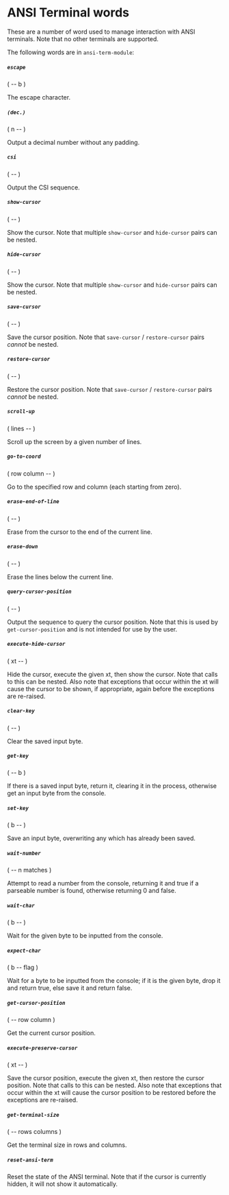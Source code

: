 # ANSI Terminal words

These are a number of word used to manage interaction with ANSI terminals. Note that no other terminals are supported.

The following words are in `ansi-term-module`:

##### `escape`
( -- b )

The escape character.

##### `(dec.)`
( n -- )

Output a decimal number without any padding.

##### `csi`
( -- )

Output the CSI sequence.

##### `show-cursor`
( -- )

Show the cursor. Note that multiple `show-cursor` and `hide-cursor` pairs can be nested.

##### `hide-cursor`
( -- )

Show the cursor. Note that multiple `show-cursor` and `hide-cursor` pairs can be nested.

##### `save-cursor`
( -- )

Save the cursor position. Note that `save-cursor` / `restore-cursor` pairs *cannot* be nested.

##### `restore-cursor`
( -- )

Restore the cursor position. Note that `save-cursor` / `restore-cursor` pairs *cannot* be nested.

##### `scroll-up`
( lines -- )

Scroll up the screen by a given number of lines.

##### `go-to-coord`
( row column -- )

Go to the specified row and column (each starting from zero).

##### `erase-end-of-line`
( -- )

Erase from the cursor to the end of the current line.

##### `erase-down`
( -- )

Erase the lines below the current line.

##### `query-cursor-position`
( -- )

Output the sequence to query the cursor position. Note that this is used by `get-cursor-position` and is not intended for use by the user.

##### `execute-hide-cursor`
( xt -- )

Hide the cursor, execute the given xt, then show the cursor. Note that calls to this can be nested. Also note that exceptions that occur within the xt will cause the cursor to be shown, if appropriate, again before the exceptions are re-raised.

##### `clear-key`
( -- )

Clear the saved input byte.

##### `get-key`
( -- b )

If there is a saved input byte, return it, clearing it in the process, otherwise get an input byte from the console.

##### `set-key`
( b -- )

Save an input byte, overwriting any which has already been saved.

##### `wait-number`
( -- n matches )

Attempt to read a number from the console, returning it and true if a parseable number is found, otherwise returning 0 and false.

##### `wait-char`
( b -- )

Wait for the given byte to be inputted from the console.

##### `expect-char`
( b -- flag )

Wait for a byte to be inputted from the console; if it is the given byte, drop it and return true, else save it and return false.

##### `get-cursor-position`
( -- row column  )

Get the current cursor position.

##### `execute-preserve-cursor`
( xt -- )

Save the cursor position, execute the given xt, then restore the cursor position. Note that calls to this can be nested. Also note that exceptions that occur within the xt will cause the cursor position to be restored before the exceptions are re-raised.

##### `get-terminal-size`
( -- rows columns )

Get the terminal size in rows and columns.

##### `reset-ansi-term`

Reset the state of the ANSI terminal. Note that if the cursor is currently hidden, it will not show it automatically.
